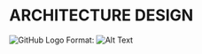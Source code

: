 # ARCHITECTURE DESIGN

![GitHub Logo](/images/logo.png)
Format: ![Alt Text](https://www.researchgate.net/profile/Patrick-Bodger/publication/29487474/figure/fig1/AS:669376676130817@1536603244151/Reverse-transformer-design-flow-chart.png)


